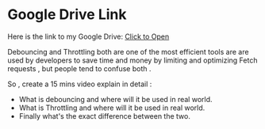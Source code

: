# Google Drive Link

Here is the link to my Google Drive:
[Click to Open](https://drive.google.com/)

Debouncing and Throttling both are one of the most efficient tools are are used by developers to save time and money by limiting and optimizing Fetch requests , but people tend to confuse both . 

So , create a 15 mins video explain in detail :
- What is debouncing and where will it be used in real world.
- What is Throttling and where will it be used in real world.
- Finally what's the exact difference between the two.
